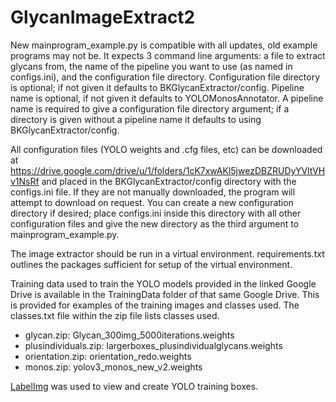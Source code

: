 # GlycanImageExtract2

New mainprogram_example.py is compatible with all updates, old example programs may not be. 
It expects 3 command line arguments: a file to extract glycans from, the name of the pipeline you want to use (as named in configs.ini), and the configuration file directory.
Configuration file directory is optional; if not given it defaults to BKGlycanExtractor/config.
Pipeline name is optional, if not given it defaults to YOLOMonosAnnotator. A pipeline name is required to give a configuration file directory argument; if a directory is given without a pipeline name it defaults to using BKGlycanExtractor/config.

All configuration files (YOLO weights and .cfg files, etc) can be downloaded at https://drive.google.com/drive/u/1/folders/1cK7xwAKl5jwezDBZRUDyYVltVHv1NsRf and placed in the BKGlycanExtractor/config directory with the configs.ini file.
If they are not manually downloaded, the program will attempt to download on request.
You can create a new configuration directory if desired; place configs.ini inside this directory with all other configuration files and give the new directory as the third argument to mainprogram_example.py.

The image extractor should be run in a virtual environment. requirements.txt outlines the packages sufficient for setup of the virtual environment.

Training data used to train the YOLO models provided in the linked Google Drive is available in the TrainingData folder of that same Google Drive. This is provided for examples of the training images and classes used. The classes.txt file within the zip file lists classes used.
* glycan.zip: Glycan_300img_5000iterations.weights
* plusindividuals.zip: largerboxes_plusindividualglycans.weights
* orientation.zip: orientation_redo.weights
* monos.zip: yolov3_monos_new_v2.weights

[LabelImg](https://github.com/heartexlabs/labelImg) was used to view and create YOLO training boxes.

